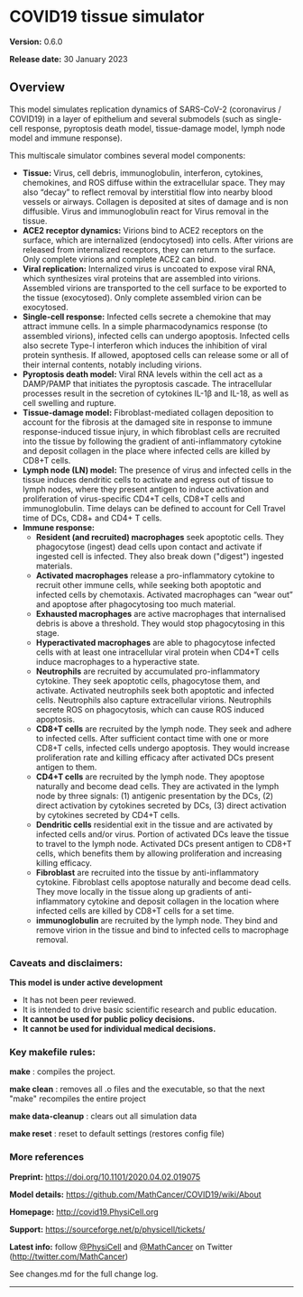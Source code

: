 # COVID19 tissue simulator 
**Version:** 0.6.0

**Release date:** 30 January 2023

## Overview
This model simulates replication dynamics of SARS-CoV-2 (coronavirus / COVID19) in a layer of epithelium and several submodels (such as single-cell response, pyroptosis death model, tissue-damage model, lymph node model and immune response).

This multiscale simulator combines several model components:
* **Tissue:** Virus, cell debris, immunoglobulin, interferon, cytokines, chemokines, and ROS diffuse within the extracellular space. They may also “decay” to reflect removal by interstitial flow into nearby blood vessels or airways. Collagen is deposited at sites of damage and is non diffusible. Virus and immunoglobulin react for Virus removal in the tissue.
* **ACE2 receptor dynamics:** Virions bind to ACE2 receptors on the surface, which are internalized (endocytosed) into cells. After virions are released from internalized receptors, they can return to the surface. Only complete virions and complete ACE2 can bind.
* **Viral replication:** Internalized virus is uncoated to expose viral RNA, which synthesizes viral proteins that are assembled into virions. Assembled virions are transported to the cell surface to be exported to the tissue (exocytosed). Only complete assembled virion can be exocytosed.
* **Single-cell response:** Infected cells secrete a chemokine that may attract immune cells. In a simple pharmacodynamics response (to assembled virions), infected cells can undergo apoptosis. Infected cells also secrete Type-I interferon which induces the inhibition of viral protein synthesis. If allowed, apoptosed cells can release some or all of their internal contents, notably including virions.
* **Pyroptosis death model:** Viral RNA levels within the cell act as a DAMP/PAMP that initiates the pyroptosis cascade. The intracellular processes result in the secretion of cytokines IL-1β and IL-18, as well as cell swelling and rupture.
* **Tissue-damage model:** Fibroblast-mediated collagen deposition to account for the fibrosis at the damaged site in response to immune response-induced tissue injury, in which fibroblast cells are recruited into the tissue by following the gradient of anti-inflammatory cytokine and deposit collagen in the place where infected cells are killed by CD8+T cells.
* **Lymph node (LN) model:** The presence of virus and infected cells in the tissue induces dendritic cells to activate and egress out of tissue to lymph nodes, where they present antigen to induce activation and proliferation of virus-specific CD4+T cells, CD8+T cells and immunoglobulin. Time delays can be defined to account for Cell Travel time of DCs, CD8+ and CD4+ T cells.
* **Immune response:**
  * **Resident (and recruited) macrophages** seek apoptotic cells. They phagocytose (ingest) dead cells upon contact and activate if ingested cell is infected. They also break down ("digest") ingested materials.
  * **Activated macrophages** release a pro-inflammatory cytokine to recruit other immune cells, while seeking both apoptotic and infected cells by chemotaxis. Activated macrophages can “wear out” and apoptose after phagocytosing too much material.
  * **Exhausted macrophages** are active macrophages that internalised debris is above a threshold. They would stop phagocytosing in this stage.
  * **Hyperactivated macrophages** are able to phagocytose infected cells with at least one intracellular viral protein when CD4+T cells induce macrophages to a hyperactive state.
  * **Neutrophils** are recruited by accumulated pro-inflammatory cytokine. They seek apoptotic cells, phagocytose them, and activate. Activated neutrophils seek both apoptotic and infected cells. Neutrophils also capture extracellular virions. Neutrophils secrete ROS on phagocytosis, which can cause ROS induced apoptosis.
  * **CD8+T cells** are recruited by the lymph node. They seek and adhere to infected cells. After sufficient contact time with one or more CD8+T cells, infected cells undergo apoptosis. They would increase proliferation rate and killing efficacy after activated DCs present antigen to them.
  * **CD4+T cells** are recruited by the lymph node. They apoptose naturally and become dead cells. They are activated in the lymph node by three signals: (1) antigenic presentation by the DCs, (2) direct activation by cytokines secreted by DCs, (3) direct activation by cytokines secreted by CD4+T cells.
  * **Dendritic cells** residential exit in the tissue and are activated by infected cells and/or virus. Portion of activated DCs leave the tissue to travel to the lymph node. Activated DCs present antigen to CD8+T cells, which benefits them by allowing proliferation and increasing killing efficacy.
  * **Fibroblast** are recruited into the tissue by anti-inflammatory cytokine. Fibroblast cells apoptose naturally and become dead cells. They move locally in the tissue along up gradients of anti-inflammatory cytokine and deposit collagen in the location where infected cells are killed by CD8+T cells for a set time.
  * **immunoglobulin** are recruited by the lymph node. They bind and remove virion in the tissue and bind to infected cells to macrophage removal.
### Caveats and disclaimers: 
**This model is under active development**
* It has not been peer reviewed. 
* It is intended to drive basic scientific research and public education. 
* **It cannot be used for public policy decisions.**
* **It cannot be used for individual medical decisions.**

### Key makefile rules:

**make**               : compiles the project.
 
**make clean**         : removes all .o files and the executable, so that the next "make" recompiles the entire project 

**make data-cleanup**  : clears out all simulation data 

**make reset**         : reset to default settings (restores config file)

### More references 

**Preprint:**      https://doi.org/10.1101/2020.04.02.019075 

**Model details:** https://github.com/MathCancer/COVID19/wiki/About 

**Homepage:**      http://covid19.PhysiCell.org

**Support:**       https://sourceforge.net/p/physicell/tickets/

**Latest info:**   follow [@PhysiCell](https://twitter.com/PhysiCell) and [@MathCancer](https://twitter.com/MathCancer) on Twitter (http://twitter.com/MathCancer)

See changes.md for the full change log. 

* * * 
